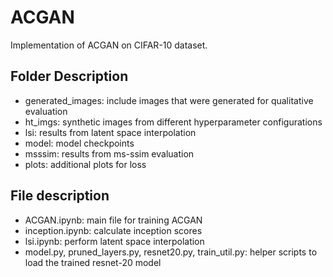 # ACGAN

Implementation of ACGAN on CIFAR-10 dataset. 

## Folder Description
- generated_images: include images that were generated for qualitative evaluation
- ht_imgs: synthetic images from different hyperparameter configurations
- lsi: results from latent space interpolation
- model: model checkpoints
- msssim: results from ms-ssim evaluation
- plots: additional plots for loss

## File description
- ACGAN.ipynb: main file for training ACGAN
- inception.ipynb: calculate inception scores
- lsi.ipynb: perform latent space interpolation
- model.py, pruned_layers.py, resnet20.py, train_util.py: helper scripts to load the trained resnet-20 model